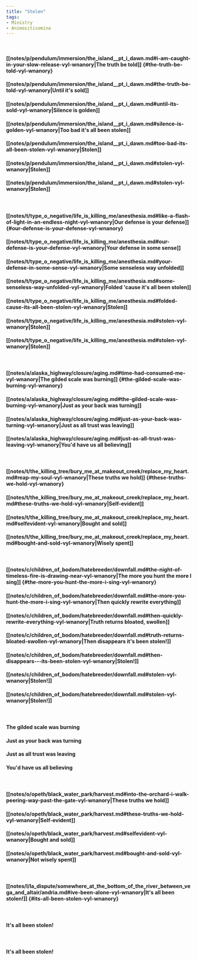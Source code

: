 ```yaml
---
title: "Stolen"
tags:
- Ministry
- Animositisomina
---
```

&nbsp;
#### [[notes/p/pendulum/immersion/the_island__pt_i_dawn.md#i-am-caught-in-your-slow-release-vyl-wnanory|The truth be told]] {#the-truth-be-told-vyl-wnanory}
#### [[notes/p/pendulum/immersion/the_island__pt_i_dawn.md#the-truth-be-told-vyl-wnanory|Until it's sold]]
#### [[notes/p/pendulum/immersion/the_island__pt_i_dawn.md#until-its-sold-vyl-wnanory|Silence is golden]]
#### [[notes/p/pendulum/immersion/the_island__pt_i_dawn.md#silence-is-golden-vyl-wnanory|Too bad it's all been stolen]]
#### [[notes/p/pendulum/immersion/the_island__pt_i_dawn.md#too-bad-its-all-been-stolen-vyl-wnanory|Stolen]]
#### [[notes/p/pendulum/immersion/the_island__pt_i_dawn.md#stolen-vyl-wnanory|Stolen]]
#### [[notes/p/pendulum/immersion/the_island__pt_i_dawn.md#stolen-vyl-wnanory|Stolen]]
&nbsp;
#### [[notes/t/type_o_negative/life_is_killing_me/anesthesia.md#like-a-flash-of-light-in-an-endless-night-vyl-wnanory|Our defense is your defense]] {#our-defense-is-your-defense-vyl-wnanory}
#### [[notes/t/type_o_negative/life_is_killing_me/anesthesia.md#our-defense-is-your-defense-vyl-wnanory|Your defense in some sense]]
#### [[notes/t/type_o_negative/life_is_killing_me/anesthesia.md#your-defense-in-some-sense-vyl-wnanory|Some senseless way unfolded]]
#### [[notes/t/type_o_negative/life_is_killing_me/anesthesia.md#some-senseless-way-unfolded-vyl-wnanory|Folded 'cause it's all been stolen]]
#### [[notes/t/type_o_negative/life_is_killing_me/anesthesia.md#folded-cause-its-all-been-stolen-vyl-wnanory|Stolen]]
#### [[notes/t/type_o_negative/life_is_killing_me/anesthesia.md#stolen-vyl-wnanory|Stolen]]
#### [[notes/t/type_o_negative/life_is_killing_me/anesthesia.md#stolen-vyl-wnanory|Stolen]]
&nbsp;
#### [[notes/a/alaska_highway/closure/aging.md#time-had-consumed-me-vyl-wnanory|The gilded scale was burning]] {#the-gilded-scale-was-burning-vyl-wnanory}
#### [[notes/a/alaska_highway/closure/aging.md#the-gilded-scale-was-burning-vyl-wnanory|Just as your back was turning]]
#### [[notes/a/alaska_highway/closure/aging.md#just-as-your-back-was-turning-vyl-wnanory|Just as all trust was leaving]]
#### [[notes/a/alaska_highway/closure/aging.md#just-as-all-trust-was-leaving-vyl-wnanory|You'd have us all believing]]
&nbsp;
#### [[notes/t/the_killing_tree/bury_me_at_makeout_creek/replace_my_heart.md#reap-my-soul-vyl-wnanory|These truths we hold]] {#these-truths-we-hold-vyl-wnanory}
#### [[notes/t/the_killing_tree/bury_me_at_makeout_creek/replace_my_heart.md#these-truths-we-hold-vyl-wnanory|Self-evident]]
#### [[notes/t/the_killing_tree/bury_me_at_makeout_creek/replace_my_heart.md#selfevident-vyl-wnanory|Bought and sold]]
#### [[notes/t/the_killing_tree/bury_me_at_makeout_creek/replace_my_heart.md#bought-and-sold-vyl-wnanory|Wisely spent]]
&nbsp;
#### [[notes/c/children_of_bodom/hatebreeder/downfall.md#the-night-of-timeless-fire-is-drawing-near-vyl-wnanory|The more you hunt the more I sing]] {#the-more-you-hunt-the-more-i-sing-vyl-wnanory}
#### [[notes/c/children_of_bodom/hatebreeder/downfall.md#the-more-you-hunt-the-more-i-sing-vyl-wnanory|Then quickly rewrite everything]]
#### [[notes/c/children_of_bodom/hatebreeder/downfall.md#then-quickly-rewrite-everything-vyl-wnanory|Truth returns bloated, swollen]]
#### [[notes/c/children_of_bodom/hatebreeder/downfall.md#truth-returns-bloated-swollen-vyl-wnanory|Then disappears   it's been stolen!]]
#### [[notes/c/children_of_bodom/hatebreeder/downfall.md#then-disappears---its-been-stolen-vyl-wnanory|Stolen!]]
#### [[notes/c/children_of_bodom/hatebreeder/downfall.md#stolen-vyl-wnanory|Stolen!]]
#### [[notes/c/children_of_bodom/hatebreeder/downfall.md#stolen-vyl-wnanory|Stolen!]]
&nbsp;
#### The gilded scale was burning
#### Just as your back was turning
#### Just as all trust was leaving
#### You'd have us all believing
&nbsp;
#### [[notes/o/opeth/black_water_park/harvest.md#into-the-orchard-i-walk-peering-way-past-the-gate-vyl-wnanory|These truths we hold]]
#### [[notes/o/opeth/black_water_park/harvest.md#these-truths-we-hold-vyl-wnanory|Self-evident]]
#### [[notes/o/opeth/black_water_park/harvest.md#selfevident-vyl-wnanory|Bought and sold]]
#### [[notes/o/opeth/black_water_park/harvest.md#bought-and-sold-vyl-wnanory|Not wisely spent]]
&nbsp;
#### [[notes/l/la_dispute/somewhere_at_the_bottom_of_the_river_between_vega_and_altair/andria.md#ive-been-alone-vyl-wnanory|It's all been stolen!]] {#its-all-been-stolen-vyl-wnanory}
&nbsp;
#### It's all been stolen!
&nbsp;
#### It's all been stolen!
